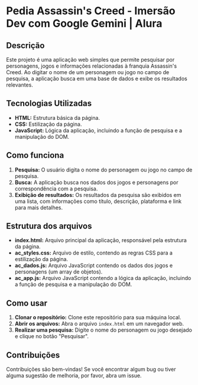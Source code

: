 # Pedia Assassin's Creed - Imersão Dev com Google Gemini | Alura

## Descrição
Este projeto é uma aplicação web simples que permite pesquisar por personagens, jogos e informações relacionadas à franquia Assassin's Creed. Ao digitar o nome de um personagem ou jogo no campo de pesquisa, a aplicação busca em uma base de dados e exibe os resultados relevantes.

## Tecnologias Utilizadas
* **HTML:** Estrutura básica da página.
* **CSS:** Estilização da página.
* **JavaScript:** Lógica da aplicação, incluindo a função de pesquisa e a manipulação do DOM.

## Como funciona
1. **Pesquisa:** O usuário digita o nome do personagem ou jogo no campo de pesquisa.
2. **Busca:** A aplicação busca nos dados dos jogos e personagens por correspondência com a pesquisa.
3. **Exibição de resultados:** Os resultados da pesquisa são exibidos em uma lista, com informações como título, descrição, plataforma e link para mais detalhes.

## Estrutura dos arquivos
* **index.html:** Arquivo principal da aplicação, responsável pela estrutura da página.
* **ac_styles.css:** Arquivo de estilo, contendo as regras CSS para a estilização da página.
* **ac_dados.js:** Arquivo JavaScript contendo os dados dos jogos e personagens (um array de objetos).
* **ac_app.js:** Arquivo JavaScript contendo a lógica da aplicação, incluindo a função de pesquisa e a manipulação do DOM.

## Como usar
1. **Clonar o repositório:** Clone este repositório para sua máquina local.
2. **Abrir os arquivos:** Abra o arquivo `index.html` em um navegador web.
3. **Realizar uma pesquisa:** Digite o nome do personagem ou jogo desejado e clique no botão "Pesquisar".

## Contribuições
Contribuições são bem-vindas! Se você encontrar algum bug ou tiver alguma sugestão de melhoria, por favor, abra um issue.
